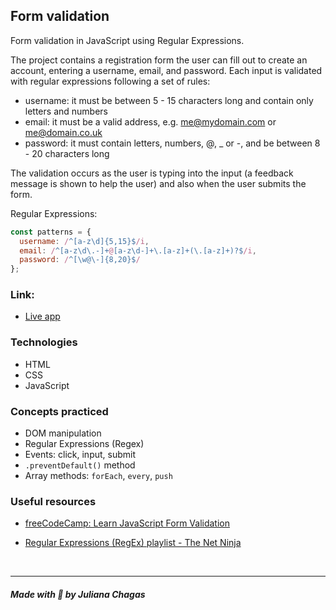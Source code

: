 ## Form validation

Form validation in JavaScript using Regular Expressions. 

The project contains a registration form the user can fill out to create an account, entering a username, email, and password. Each input is validated with regular expressions following a set of rules:

- username: it must be between 5 - 15 characters long and contain only letters and numbers
- email: it must be a valid address, e.g. me@mydomain.com or me@domain.co.uk
- password: it must contain letters, numbers, @, _ or -, and be between 8 - 20 characters long

The validation occurs as the user is typing into the input (a feedback message is shown to help the user) and also when the user submits the form.

Regular Expressions:

```javascript
const patterns = {
  username: /^[a-z\d]{5,15}$/i,
  email: /^[a-z\d\.-]+@[a-z\d-]+\.[a-z]+(\.[a-z]+)?$/i,
  password: /^[\w@\-]{8,20}$/
};
```

### Link: 
- [Live app](https://julianachagas.github.io/form-validation/)
### Technologies
- HTML
- CSS
- JavaScript

### Concepts practiced

- DOM manipulation
- Regular Expressions (Regex)
- Events: click, input, submit
- `.preventDefault()` method
- Array methods: `forEach`, `every`, `push`

### Useful resources

- [freeCodeCamp: Learn JavaScript Form Validation](https://www.freecodecamp.org/news/learn-javascript-form-validation-by-making-a-form/)

- [Regular Expressions (RegEx) playlist - The Net Ninja](https://www.youtube.com/playlist?list=PL4cUxeGkcC9g6m_6Sld9Q4jzqdqHd2HiD)

<br>

***
##### Made with 💜 by Juliana Chagas 
